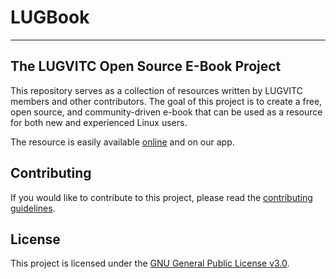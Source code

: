 # LUGBook
---

## The LUGVITC Open Source E-Book Project

This repository serves as a collection of resources written by LUGVITC members and other contributors. The goal of this project is to create a free, open source, and community-driven e-book that can be used as a resource for both new and experienced Linux users.

The resource is easily available [online](https://kanishka-developer.github.io/LUGBook/) and on our app.

## Contributing

If you would like to contribute to this project, please read the [contributing guidelines](CONTRIBUTING.md).

## License

This project is licensed under the [GNU General Public License v3.0](LICENSE).
